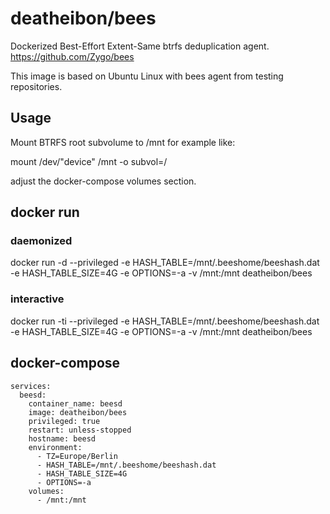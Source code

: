 # deatheibon/bees

Dockerized Best-Effort Extent-Same btrfs deduplication agent.
https://github.com/Zygo/bees

This image is based on Ubuntu Linux with bees agent from testing repositories. 

## Usage

Mount BTRFS root subvolume to /mnt for example like: 

mount /dev/"device" /mnt -o subvol=/

adjust the docker-compose volumes section. 

## docker run

### daemonized
docker run -d --privileged -e HASH_TABLE=/mnt/.beeshome/beeshash.dat -e HASH_TABLE_SIZE=4G -e OPTIONS=-a -v /mnt:/mnt deatheibon/bees

### interactive
docker run -ti --privileged -e HASH_TABLE=/mnt/.beeshome/beeshash.dat -e HASH_TABLE_SIZE=4G -e OPTIONS=-a -v /mnt:/mnt deatheibon/bees

## docker-compose
```version: '3.3'
services:
  beesd:
    container_name: beesd
    image: deatheibon/bees
    privileged: true
    restart: unless-stopped
    hostname: beesd
    environment:
      - TZ=Europe/Berlin
      - HASH_TABLE=/mnt/.beeshome/beeshash.dat
      - HASH_TABLE_SIZE=4G
      - OPTIONS=-a
    volumes:
      - /mnt:/mnt
```
